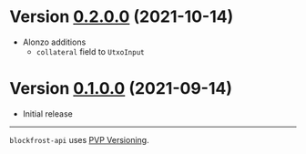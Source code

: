 # Version [0.2.0.0](https://github.com/blockfrost/blockfrost-haskell/compare/0.1.0.0...0.2.0.0) (2021-10-14)

* Alonzo additions
  * `collateral` field to `UtxoInput`

# Version [0.1.0.0](https://github.com/blockfrost/blockfrost-haskell/compare/initial...0.1.0.0) (2021-09-14)

* Initial release

---

`blockfrost-api` uses [PVP Versioning][1].

[1]: https://pvp.haskell.org

